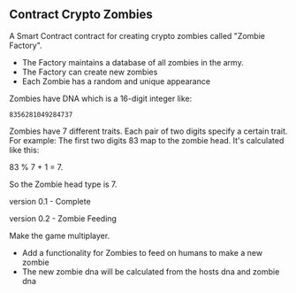 ## Contract Crypto Zombies

A Smart Contract contract for creating crypto zombies called "Zombie Factory".

 * The Factory maintains a database of all zombies in the army.
 * The Factory can create new zombies
 * Each Zombie has a random and unique appearance

 Zombies have DNA which is a 16-digit integer like:
 ```
8356281049284737
 ```

Zombies have 7 different traits. Each pair of two digits specify a certain trait. For example:
The first two digits 83 map to the zombie head. It's calculated like this:

83 % 7 + 1 = 7. 

So the Zombie head type is 7.

version 0.1 - Complete

version 0.2 - Zombie Feeding

Make the game multiplayer.
* Add a functionality for Zombies to feed on humans to make a new zombie 
* The new zombie dna will be calculated from the hosts dna and zombie dna